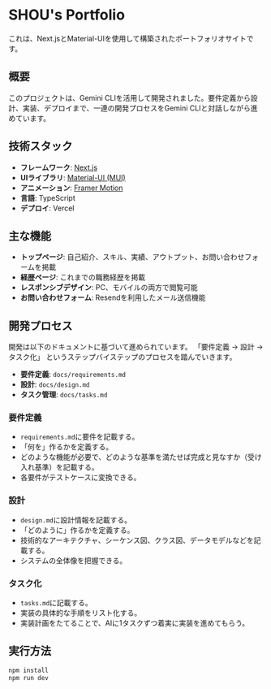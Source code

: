 # SHOU's Portfolio

これは、Next.jsとMaterial-UIを使用して構築されたポートフォリオサイトです。

## 概要

このプロジェクトは、Gemini CLIを活用して開発されました。要件定義から設計、実装、デプロイまで、一連の開発プロセスをGemini CLIと対話しながら進めています。

## 技術スタック

- **フレームワーク**: [Next.js](https://nextjs.org/)
- **UIライブラリ**: [Material-UI (MUI)](https://mui.com/)
- **アニメーション**: [Framer Motion](https://www.framer.com/motion/)
- **言語**: TypeScript
- **デプロイ**: Vercel

## 主な機能

- **トップページ**: 自己紹介、スキル、実績、アウトプット、お問い合わせフォームを掲載
- **経歴ページ**: これまでの職務経歴を掲載
- **レスポンシブデザイン**: PC、モバイルの両方で閲覧可能
- **お問い合わせフォーム**: Resendを利用したメール送信機能

## 開発プロセス

開発は以下のドキュメントに基づいて進められています。
「要件定義 → 設計 → タスク化」 というステップバイステップのプロセスを踏んでいきます。

- **要件定義**: `docs/requirements.md`
- **設計**: `docs/design.md`
- **タスク管理**: `docs/tasks.md`

### 要件定義

- `requirements.md`に要件を記載する。
- 「何を」作るかを定義する。
- どのような機能が必要で、どのような基準を満たせば完成と見なすか（受け入れ基準）を記載する。
- 各要件がテストケースに変換できる。

### 設計

- `design.md`に設計情報を記載する。
- 「どのように」作るかを定義する。
- 技術的なアーキテクチャ、シーケンス図、クラス図、データモデルなどを記載する。
- システムの全体像を把握できる。

### タスク化

- `tasks.md`に記載する。
- 実装の具体的な手順をリスト化する。
- 実装計画をたてることで、AIに1タスクずつ着実に実装を進めてもらう。

## 実行方法

```bash
npm install
npm run dev
```